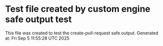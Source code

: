 # Test file created by custom engine safe output test
This file was created to test the create-pull-request safe output.
Generated at: Fri Sep  5 11:55:28 UTC 2025
